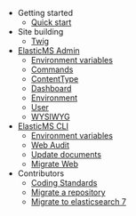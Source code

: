 - Getting started
  - [Quick start](/getting-started/quick-start.md)
- Site building
  - [Twig](/site-building/twig.md)
- [ElasticMS Admin](/elasticms-admin/index.md)
  - [Environment variables](/elasticms-admin/environment-variables.md)
  - [Commands](/elasticms-admin/commands/commands.md)
  - [ContentType](/elasticms-admin/contentType/contentType.md)
  - [Dashboard](/elasticms-admin/dashboard/dashboard.md)
  - [Environment](/elasticms-admin/environment/environment.md)
  - [User](/elasticms-admin/user/user.md)
  - [WYSIWYG](/elasticms-admin/wysiwyg/wysiwyg.md)
- [ElasticMS CLI](/elasticms-cli/index.md)
  - [Environment variables](/elasticms-cli/parameters.md)
  - [Web Audit](/elasticms-cli/audit.md)
  - [Update documents](/elasticms-cli/documents.md)
  - [Migrate Web](/elasticms-cli/migrate-web.md)
- Contributors
  - [Coding Standards](/contributors/coding_standards.md)
  - [Migrate a repository](/contributors/migrate-repo.md)
  - [Migrate to elasticsearch 7](/contributors/migrade-to-es7.md)

